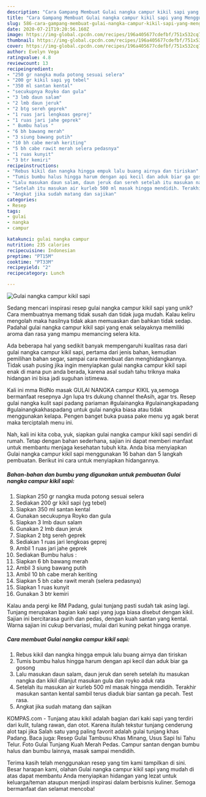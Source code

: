 ```yaml
---
description: "Cara Gampang Membuat Gulai nangka campur kikil sapi yang Menggugah Selera"
title: "Cara Gampang Membuat Gulai nangka campur kikil sapi yang Menggugah Selera"
slug: 586-cara-gampang-membuat-gulai-nangka-campur-kikil-sapi-yang-menggugah-selera
date: 2020-07-21T19:20:56.160Z
image: https://img-global.cpcdn.com/recipes/196a405677cdefbf/751x532cq70/gulai-nangka-campur-kikil-sapi-foto-resep-utama.jpg
thumbnail: https://img-global.cpcdn.com/recipes/196a405677cdefbf/751x532cq70/gulai-nangka-campur-kikil-sapi-foto-resep-utama.jpg
cover: https://img-global.cpcdn.com/recipes/196a405677cdefbf/751x532cq70/gulai-nangka-campur-kikil-sapi-foto-resep-utama.jpg
author: Evelyn Vega
ratingvalue: 4.8
reviewcount: 13
recipeingredient:
- "250 gr nangka muda potong sesuai selera"
- "200 gr kikil sapi yg tebel"
- "350 ml santan kental"
- "secukupnya Royko dan gula"
- "3 lmb daun salam"
- "2 lmb daun jeruk"
- "2 btg sereh geprek"
- "1 ruas jari lengkoas geprej"
- "1 ruas jari jahe geprek"
- " Bumbu halus "
- "6 bh bawang merah"
- "3 siung bawang putih"
- "10 bh cabe merah keriting"
- "5 bh cabe rawit merah selera pedasnya"
- "1 ruas kunyit"
- "3 btr kemiri"
recipeinstructions:
- "Rebus kikil dan nangka hingga empuk lalu buang airnya dan tiriskan"
- "Tumis bumbu halus hingga harum dengan api kecil dan aduk biar ga gosong"
- "Lalu masukan daun salam, daun jeruk dan sereh setelah itu masukan nangka dan kikil dilanjut masukan gula dan royko aduk rata"
- "Setelah itu masukan air kurleb 500 ml masak hingga mendidih. Terakhir masukan santan kental sambil terus diaduk biar santan ga pecah. Test rasa."
- "Angkat jika sudah matang dan sajikan"
categories:
- Resep
tags:
- gulai
- nangka
- campur

katakunci: gulai nangka campur 
nutrition: 235 calories
recipecuisine: Indonesian
preptime: "PT15M"
cooktime: "PT33M"
recipeyield: "2"
recipecategory: Lunch

---
```



![Gulai nangka campur kikil sapi](https://img-global.cpcdn.com/recipes/196a405677cdefbf/751x532cq70/gulai-nangka-campur-kikil-sapi-foto-resep-utama.jpg)

Sedang mencari inspirasi resep gulai nangka campur kikil sapi yang unik? Cara membuatnya memang tidak susah dan tidak juga mudah. Kalau keliru mengolah maka hasilnya tidak akan memuaskan dan bahkan tidak sedap. Padahal gulai nangka campur kikil sapi yang enak selayaknya memiliki aroma dan rasa yang mampu memancing selera kita.

Ada beberapa hal yang sedikit banyak mempengaruhi kualitas rasa dari gulai nangka campur kikil sapi, pertama dari jenis bahan, kemudian pemilihan bahan segar, sampai cara membuat dan menghidangkannya. Tidak usah pusing jika ingin menyiapkan gulai nangka campur kikil sapi enak di mana pun anda berada, karena asal sudah tahu triknya maka hidangan ini bisa jadi suguhan istimewa.

Kali ini mma RidNo masak GULAI NANGKA campur KIKIL ya,semoga bermanfaat resepnya Jgn lupa trs dukung channel theAsih, agar trs. Resep gulai nangka kulit sapi padang pariaman #gulainangka #gulainangkapadang #gulainangkakhaspadang untuk gulai nangka biasa atau tidak menggunakan kelapa. Pengen banget buka puasa pake menu yg agak berat maka terciptalah menu ini.


Nah, kali ini kita coba, yuk, siapkan gulai nangka campur kikil sapi sendiri di rumah. Tetap dengan bahan sederhana, sajian ini dapat memberi manfaat untuk membantu menjaga kesehatan tubuh kita. Anda bisa menyiapkan Gulai nangka campur kikil sapi menggunakan 16 bahan dan 5 langkah pembuatan. Berikut ini cara untuk menyiapkan hidangannya.

<!--inarticleads1-->

##### Bahan-bahan dan bumbu yang digunakan untuk pembuatan Gulai nangka campur kikil sapi:

1. Siapkan 250 gr nangka muda potong sesuai selera
1. Sediakan 200 gr kikil sapi (yg tebel)
1. Siapkan 350 ml santan kental
1. Gunakan secukupnya Royko dan gula
1. Siapkan 3 lmb daun salam
1. Gunakan 2 lmb daun jeruk
1. Siapkan 2 btg sereh geprek
1. Sediakan 1 ruas jari lengkoas geprej
1. Ambil 1 ruas jari jahe geprek
1. Sediakan  Bumbu halus :
1. Siapkan 6 bh bawang merah
1. Ambil 3 siung bawang putih
1. Ambil 10 bh cabe merah keriting
1. Siapkan 5 bh cabe rawit merah (selera pedasnya)
1. Siapkan 1 ruas kunyit
1. Gunakan 3 btr kemiri


Kalau anda pergi ke RM Padang, gulai tunjang pasti sudah tak asing lagi. Tunjang merupakan bagian kaki sapi yang juga biasa disebut dengan kikil. Sajian ini bercitarasa gurih dan pedas, dengan kuah santan yang kental. Warna sajian ini cukup bervariasi, mulai dari kuning pekat hingga oranye. 

<!--inarticleads2-->

##### Cara membuat Gulai nangka campur kikil sapi:

1. Rebus kikil dan nangka hingga empuk lalu buang airnya dan tiriskan
1. Tumis bumbu halus hingga harum dengan api kecil dan aduk biar ga gosong
1. Lalu masukan daun salam, daun jeruk dan sereh setelah itu masukan nangka dan kikil dilanjut masukan gula dan royko aduk rata
1. Setelah itu masukan air kurleb 500 ml masak hingga mendidih. Terakhir masukan santan kental sambil terus diaduk biar santan ga pecah. Test rasa.
1. Angkat jika sudah matang dan sajikan


KOMPAS.com - Tunjang atau kikil adalah bagian dari kaki sapi yang terdiri dari kulit, tulang rawan, dan otot. Karena itulah tekstur tunjang cenderung alot tapi jika Salah satu yang paling favorit adalah gulai tunjang khas Padang. Baca juga: Resep Gulai Tambusu Khas Minang, Usus Sapi Isi Tahu Telur. Foto Gulai Tunjang Kuah Merah Pedas. Campur santan dengan bumbu halus dan bumbu lainnya, masak sampai mendidih. 

Terima kasih telah menggunakan resep yang tim kami tampilkan di sini. Besar harapan kami, olahan Gulai nangka campur kikil sapi yang mudah di atas dapat membantu Anda menyiapkan hidangan yang lezat untuk keluarga/teman ataupun menjadi inspirasi dalam berbisnis kuliner. Semoga bermanfaat dan selamat mencoba!
